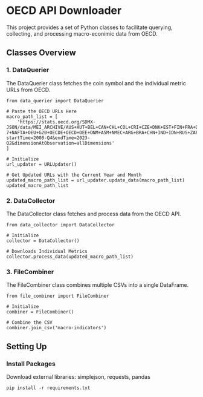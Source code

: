 # OECD API Downloader

This project provides a set of Python classes to facilitate querying, collecting, and processing macro-econimic data from OECD.

## Classes Overview

### 1. DataQuerier

The DataQuerier class fetches the coin symbol and the individual metric URLs from OECD.
```
from data_querier import DataQuerier

# Paste the OECD URLs Here
macro_path_list = [
    'https://stats.oecd.org/SDMX-JSON/data/MEI_ARCHIVE/AUS+AUT+BEL+CAN+CHL+COL+CRI+CZE+DNK+EST+FIN+FRA+DEU+GRC+HUN+ISL+IRL+ISR+ITA+JPN+KOR+LVA+LTU+LUX+MEX+NLD+NZL+NOR+POL+PRT+SVK+SVN+ESP+SWE+CHE+TUR+GBR+USA+EA17+EA18+EU15+EA19+EA20+E15+EUU+E11+EUZ+G4E+G-7+NAFTA+OEU+G20+OECDE+OECD+OEE+ONM+A5M+NMEC+ARG+BRA+CHN+IND+IDN+RUS+ZAF.107.202305.Q/all?startTime=2008-Q4&endTime=2023-Q2&dimensionAtObservation=allDimensions'
]

# Initialize 
url_updater = URLUpdater()

# Get Updated URLs with the Current Year and Month
updated_macro_path_list = url_updater.update_data(macro_path_list)
updated_macro_path_list
```

### 2. DataCollector

The DataCollector class fetches and process data from the OECD API.
```
from data_collector import DataCollector

# Initialize
collector = DataCollector()

# Downloads Individual Metrics
collector.process_data(updated_macro_path_list)
```

### 3. FileCombiner

The FileCombiner class combines multiple CSVs into a single DataFrame.
```
from file_combiner import FileCombiner

# Initialize
combiner = FileCombiner()

# Combine the CSV
combiner.join_csv('macro-indicators')
```

## Setting Up

### Install Packages
Download external libraries: simplejson, requests, pandas
```
pip install -r requirements.txt
```